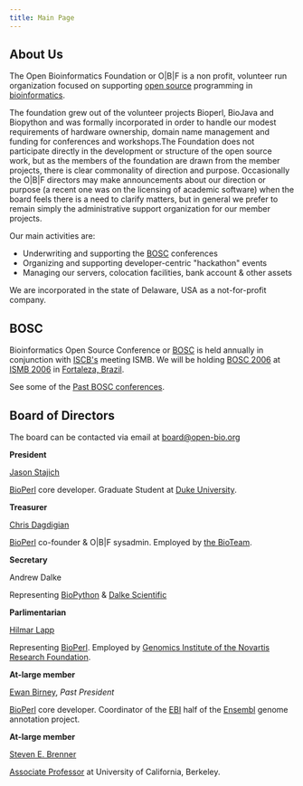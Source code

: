 ```yaml
---
title: Main Page
---
```


About Us
--------

The Open Bioinformatics Foundation or O|B|F is a non profit, volunteer
run organization focused on supporting [open
source](wp:open_source "wikilink") programming in
[bioinformatics](wp:bioinformatics "wikilink").

The foundation grew out of the volunteer projects Bioperl, BioJava and
Biopython and was formally incorporated in order to handle our modest
requirements of hardware ownership, domain name management and funding
for conferences and workshops.The Foundation does not participate
directly in the development or structure of the open source work, but as
the members of the foundation are drawn from the member projects, there
is clear commonality of direction and purpose. Occasionally the O|B|F
directors may make announcements about our direction or purpose (a
recent one was on the licensing of academic software) when the board
feels there is a need to clarify matters, but in general we prefer to
remain simply the administrative support organization for our member
projects.

Our main activities are:

-   Underwriting and supporting the [BOSC](BOSC "wikilink") conferences
-   Organizing and supporting developer-centric "hackathon" events
-   Managing our servers, colocation facilities, bank account & other
    assets

We are incorporated in the state of Delaware, USA as a not-for-profit
company.

BOSC
----

Bioinformatics Open Source Conference or [BOSC](BOSC "wikilink") is held
annually in conjunction with [ISCB's](http://www.iscb.org) meeting ISMB.
We will be holding [BOSC 2006](BOSC_2006 "wikilink") at [ISMB
2006](http://ismb2006.cbi.cnptia.embrapa.br/) in [Fortaleza,
Brazil](wp:Fortaleza,_Brazil "wikilink").

See some of the [Past BOSC
conferences](Past_BOSC_conferences "wikilink").

Board of Directors
------------------

The board can be contacted via email at <board@open-bio.org>

**President**

  
[Jason Stajich](bp:Jason_Stajich "wikilink")

[BioPerl](bp:BioPerl "wikilink") core developer. Graduate Student at
[Duke University](http://www.duke.edu/).

**Treasurer**

  
[Chris Dagdigian](bp:Chris_Dagdigian "wikilink")

[BioPerl](bp:BioPerl "wikilink") co-founder & O|B|F sysadmin. Employed
by [the BioTeam](http://www.bioteam.net).

**Secretary**

  
Andrew Dalke

Representing [BioPython](http://www.biopython.org) & [Dalke
Scientific](http://www.dalkescientific.com)

**Parlimentarian**

  
[Hilmar Lapp](bp:Hilmar_Lapp "wikilink")

Representing [BioPerl](bp:BioPerl "wikilink"). Employed by [Genomics
Institute of the Novartis Research Foundation](http://www.gnf.org).

**At-large member**

  
[Ewan Birney](bp:Ewan_Birney "wikilink"), *Past President*

[BioPerl](bp:BioPerl "wikilink") core developer. Coordinator of the
[EBI](http://www.ebi.ac.uk) half of the
[Ensembl](http://www.ensembl.org) genome annotation project.

**At-large member**

  
[Steven E. Brenner](bp:Steven_Brenner "wikilink")

[Associate Professor](http://compbio.berkeley.edu) at University of
California, Berkeley.


